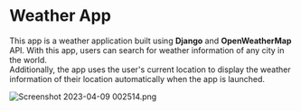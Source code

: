 # Weather App
This app is a weather application built using **Django** and __OpenWeatherMap__ API. 
With this app, users can search for weather information of any city in the world.<br>
Additionally, the app uses the user's current location to display the weather information of their location automatically when the app is launched.


![Screenshot 2023-04-09 002514.png](..%2F..%2FPictures%2FScreenshots%2FScreenshot%202023-04-09%20002514.png)